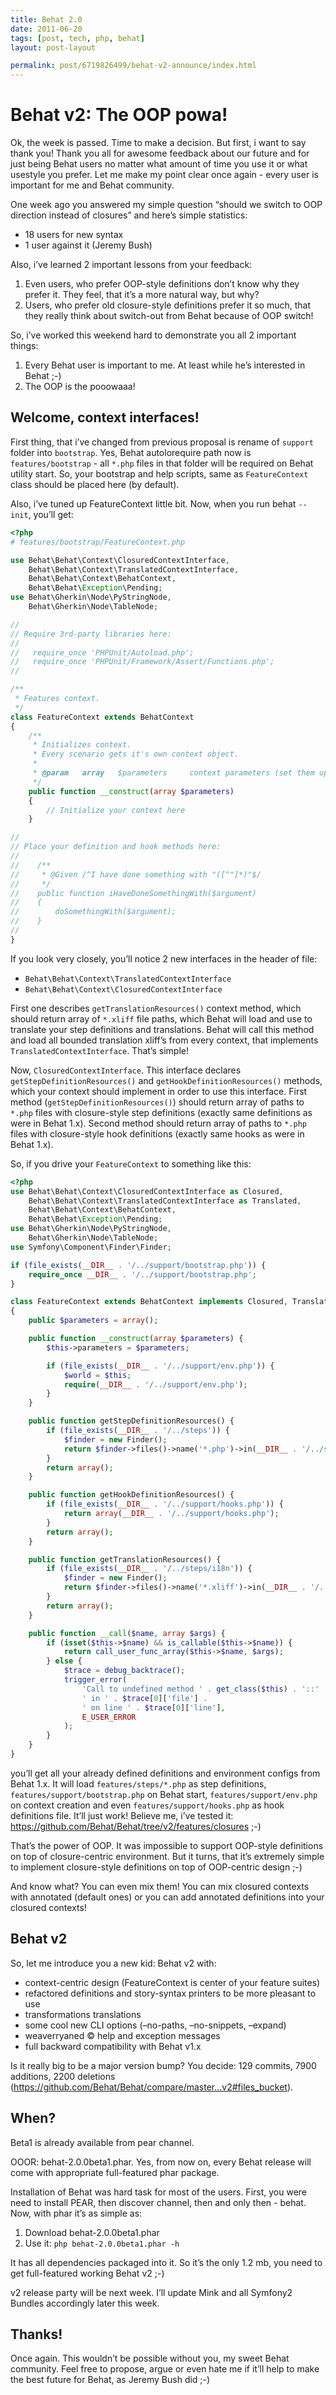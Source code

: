 ```yaml
---
title: Behat 2.0
date: 2011-06-20
tags: [post, tech, php, behat]
layout: post-layout

permalink: post/6719826499/behat-v2-announce/index.html
---
```


# Behat v2: The OOP powa!

Ok, the week is passed. Time to make a decision. But first, i want to say thank you! Thank you all
for awesome feedback about our future and for just being Behat users no matter what amount of time
you use it or what usestyle you prefer. Let me make my point clear once again - every user is
important for me and Behat community.

One week ago you answered my simple question “should we switch to OOP direction instead of
closures” and here’s simple statistics:

* 18 users for new syntax
* 1 user against it (Jeremy Bush)

Also, i’ve learned 2 important lessons from your feedback:

1. Even users, who prefer OOP-style definitions don’t know why they prefer it. They feel, that
   it’s a more natural way, but why?
1. Users, who prefer old closure-style definitions prefer it so much, that they really think about
   switch-out from Behat because of OOP switch!

So, i’ve worked this weekend hard to demonstrate you all 2 important things:

1. Every Behat user is important to me. At least while he’s interested in Behat ;-)
1. The OOP is the pooowaaa!

## Welcome, context interfaces!

First thing, that i’ve changed from previous proposal is rename of `support` folder into
`bootstrap`.  Yes, Behat autolorequire path now is `features/bootstrap` - all `*.php` files in
that folder will be required on Behat utility start. So, your bootstrap and help scripts, same as
`FeatureContext` class should be placed here (by default).

Also, i’ve tuned up FeatureContext little bit. Now, when you run behat `--init`, you’ll get:

```php
<?php
# features/bootstrap/FeatureContext.php

use Behat\Behat\Context\ClosuredContextInterface,
    Behat\Behat\Context\TranslatedContextInterface,
    Behat\Behat\Context\BehatContext,
    Behat\Behat\Exception\Pending;
use Behat\Gherkin\Node\PyStringNode,
    Behat\Gherkin\Node\TableNode;

//
// Require 3rd-party libraries here:
//
//   require_once 'PHPUnit/Autoload.php';
//   require_once 'PHPUnit/Framework/Assert/Functions.php';
//

/**
 * Features context.
 */
class FeatureContext extends BehatContext
{
    /**
     * Initializes context.
     * Every scenario gets it's own context object.
     *
     * @param   array   $parameters     context parameters (set them up through behat.yml)
     */
    public function __construct(array $parameters)
    {
        // Initialize your context here
    }

//
// Place your definition and hook methods here:
//
//    /**
//     * @Given /^I have done something with "([^"]*)"$/
//     */
//    public function iHaveDoneSomethingWith($argument)
//    {
//        doSomethingWith($argument);
//    }
//
}
```

If you look very closely, you’ll notice 2 new interfaces in the header of file:

* `Behat\Behat\Context\TranslatedContextInterface`
* `Behat\Behat\Context\ClosuredContextInterface`

First one describes `getTranslationResources()` context method, which should return array of
`*.xliff` file paths, which Behat will load and use to translate your step definitions and
translations. Behat will call this method and load all bounded translation xliff’s from every
context, that implements `TranslatedContextInterface`. That’s simple!

Now, `ClosuredContextInterface`. This interface declares `getStepDefinitionResources()` and
`getHookDefinitionResources()` methods, which your context should implement in order to use this
interface. First method (`getStepDefinitionResources()`) should return array of paths to `*.php`
files with closure-style step definitions (exactly same definitions as were in Behat 1.x). Second
method should return array of paths to `*.php` files with closure-style hook definitions (exactly
same hooks as were in Behat 1.x).

So, if you drive your `FeatureContext` to something like this:

```php
<?php
use Behat\Behat\Context\ClosuredContextInterface as Closured,
    Behat\Behat\Context\TranslatedContextInterface as Translated,
    Behat\Behat\Context\BehatContext,
    Behat\Behat\Exception\Pending;
use Behat\Gherkin\Node\PyStringNode,
    Behat\Gherkin\Node\TableNode;
use Symfony\Component\Finder\Finder;

if (file_exists(__DIR__ . '/../support/bootstrap.php')) {
    require_once __DIR__ . '/../support/bootstrap.php';
}

class FeatureContext extends BehatContext implements Closured, Translated
{
    public $parameters = array();

    public function __construct(array $parameters) {
        $this->parameters = $parameters;

        if (file_exists(__DIR__ . '/../support/env.php')) {
            $world = $this;
            require(__DIR__ . '/../support/env.php');
        }
    }

    public function getStepDefinitionResources() {
        if (file_exists(__DIR__ . '/../steps')) {
            $finder = new Finder();
            return $finder->files()->name('*.php')->in(__DIR__ . '/../steps');
        }
        return array();
    }

    public function getHookDefinitionResources() {
        if (file_exists(__DIR__ . '/../support/hooks.php')) {
            return array(__DIR__ . '/../support/hooks.php');
        }
        return array();
    }

    public function getTranslationResources() {
        if (file_exists(__DIR__ . '/../steps/i18n')) {
            $finder = new Finder();
            return $finder->files()->name('*.xliff')->in(__DIR__ . '/../steps/i18n');
        }
        return array();
    }

    public function __call($name, array $args) {
        if (isset($this->$name) && is_callable($this->$name)) {
            return call_user_func_array($this->$name, $args);
        } else {
            $trace = debug_backtrace();
            trigger_error(
                'Call to undefined method ' . get_class($this) . '::' . $name .
                ' in ' . $trace[0]['file'] .
                ' on line ' . $trace[0]['line'],
                E_USER_ERROR
            );
        }
    }
}
```

you’ll get all your already defined definitions and environment configs from Behat 1.x. It will
load `features/steps/*.php` as step definitions, `features/support/bootstrap.php` on Behat start,
`features/support/env.php` on context creation and even `features/support/hooks.php` as hook
definitions file. It’ll just work! Believe me, i’ve tested it:
https://github.com/Behat/Behat/tree/v2/features/closures ;-)

That’s the power of OOP. It was impossible to support OOP-style definitions on top of
closure-centric environment. But it turns, that it’s extremely simple to implement closure-style
definitions on top of OOP-centric design ;-)

And know what? You can even mix them! You can mix closured contexts with annotated (default ones)
or you can add annotated definitions into your closured contexts!

## Behat v2

So, let me introduce you a new kid: Behat v2 with:

* context-centric design (FeatureContext is center of your feature suites)
* refactored definitions and story-syntax printers to be more pleasant to use
* transformations translations
* some cool new CLI options (–no-paths, –no-snippets, –expand)
* weaverryaned © help and exception messages
* full backward compatibility with Behat v1.x

Is it really big to be a major version bump? You decide: 129 commits, 7900 additions, 2200
deletions (https://github.com/Behat/Behat/compare/master…v2#files_bucket).

## When?

Beta1 is already available from pear channel.

OOOR: behat-2.0.0beta1.phar. Yes, from now on, every Behat release will come with appropriate
full-featured phar package.

Installation of Behat was hard task for most of the users. First, you were need to install PEAR,
then discover channel, then and only then - behat. Now, with phar it’s as simple as:

1. Download behat-2.0.0beta1.phar
1. Use it: `php behat-2.0.0beta1.phar -h`

It has all dependencies packaged into it. So it’s the only 1.2 mb, you need to get full-featured
working Behat v2 ;-)

v2 release party will be next week. I’ll update Mink and all Symfony2 Bundles accordingly later
this week.

## Thanks!

Once again. This wouldn’t be possible without you, my sweet Behat community. Feel free to propose,
argue or even hate me if it’ll help to make the best future for Behat, as Jeremy Bush did ;-)


